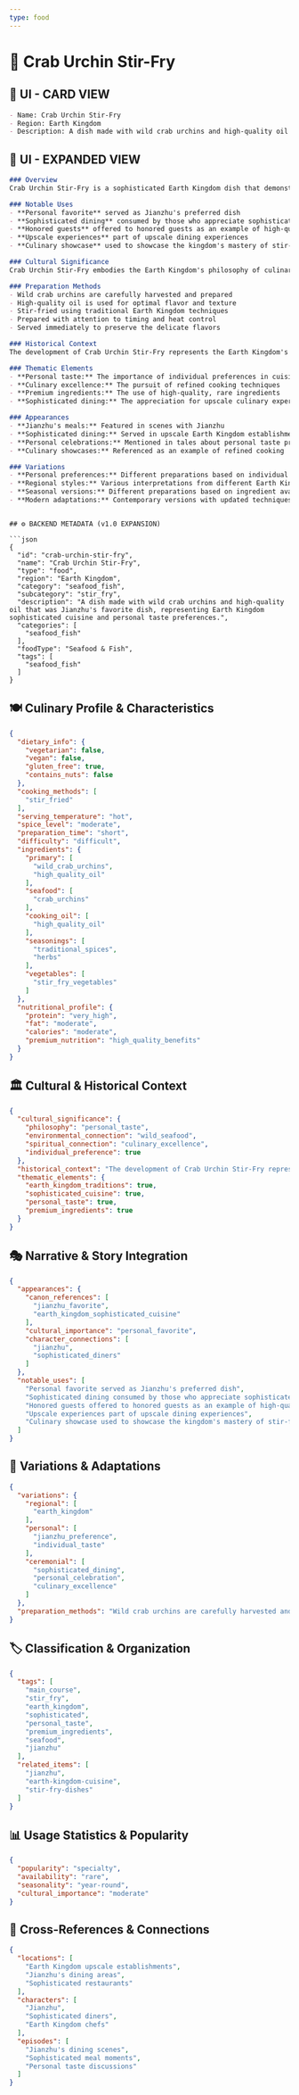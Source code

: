 ```yaml
---
type: food
---
```


# 🦀 Crab Urchin Stir-Fry

## 🎴 UI - CARD VIEW

```md
- Name: Crab Urchin Stir-Fry
- Region: Earth Kingdom
- Description: A dish made with wild crab urchins and high-quality oil that was Jianzhu's favorite dish, representing Earth Kingdom sophisticated cuisine and personal taste preferences.
```

## 📖 UI - EXPANDED VIEW

```md
### Overview
Crab Urchin Stir-Fry is a sophisticated Earth Kingdom dish that demonstrates the kingdom's ability to create refined cuisine using rare and high-quality ingredients. This dish, which was Jianzhu's favorite, represents the Earth Kingdom's understanding that personal taste preferences can drive culinary innovation and that expensive ingredients can create memorable dining experiences. The stir-fry embodies the kingdom's appreciation for both culinary technique and the use of premium ingredients to create dishes of exceptional quality.

### Notable Uses
- **Personal favorite** served as Jianzhu's preferred dish
- **Sophisticated dining** consumed by those who appreciate sophisticated seafood cuisine
- **Honored guests** offered to honored guests as an example of high-quality Earth Kingdom cooking
- **Upscale experiences** part of upscale dining experiences
- **Culinary showcase** used to showcase the kingdom's mastery of stir-fry techniques

### Cultural Significance
Crab Urchin Stir-Fry embodies the Earth Kingdom's philosophy of culinary excellence and their understanding that personal taste can influence culinary traditions. The dish represents their belief that high-quality ingredients, when prepared with skill, can create dishes that become personal favorites and cultural touchstones. The stir-fry reflects the kingdom's appreciation for both technique and ingredients, and their acceptance that individual preferences can shape culinary culture.

### Preparation Methods
- Wild crab urchins are carefully harvested and prepared
- High-quality oil is used for optimal flavor and texture
- Stir-fried using traditional Earth Kingdom techniques
- Prepared with attention to timing and heat control
- Served immediately to preserve the delicate flavors

### Historical Context
The development of Crab Urchin Stir-Fry represents the Earth Kingdom's response to the demand for sophisticated seafood cuisine and their understanding that personal taste can drive culinary innovation. This dish demonstrates the kingdom's ability to create refined dishes that appeal to individual preferences while maintaining high culinary standards. The tradition continues to be a testament to the Earth Kingdom's culinary expertise and their appreciation for personal taste in cuisine.

### Thematic Elements
- **Personal taste:** The importance of individual preferences in cuisine
- **Culinary excellence:** The pursuit of refined cooking techniques
- **Premium ingredients:** The use of high-quality, rare ingredients
- **Sophisticated dining:** The appreciation for upscale culinary experiences

### Appearances
- **Jianzhu's meals:** Featured in scenes with Jianzhu
- **Sophisticated dining:** Served in upscale Earth Kingdom establishments
- **Personal celebrations:** Mentioned in tales about personal taste preferences
- **Culinary showcases:** Referenced as an example of refined cooking

### Variations
- **Personal preferences:** Different preparations based on individual taste
- **Regional styles:** Various interpretations from different Earth Kingdom regions
- **Seasonal versions:** Different preparations based on ingredient availability
- **Modern adaptations:** Contemporary versions with updated techniques
```

```

## ⚙️ BACKEND METADATA (v1.0 EXPANSION)

```json
{
  "id": "crab-urchin-stir-fry",
  "name": "Crab Urchin Stir-Fry",
  "type": "food",
  "region": "Earth Kingdom",
  "category": "seafood_fish",
  "subcategory": "stir_fry",
  "description": "A dish made with wild crab urchins and high-quality oil that was Jianzhu's favorite dish, representing Earth Kingdom sophisticated cuisine and personal taste preferences.",
  "categories": [
    "seafood_fish"
  ],
  "foodType": "Seafood & Fish",
  "tags": [
    "seafood_fish"
  ]
}
```

## 🍽️ Culinary Profile & Characteristics

```json
{
  "dietary_info": {
    "vegetarian": false,
    "vegan": false,
    "gluten_free": true,
    "contains_nuts": false
  },
  "cooking_methods": [
    "stir_fried"
  ],
  "serving_temperature": "hot",
  "spice_level": "moderate",
  "preparation_time": "short",
  "difficulty": "difficult",
  "ingredients": {
    "primary": [
      "wild_crab_urchins",
      "high_quality_oil"
    ],
    "seafood": [
      "crab_urchins"
    ],
    "cooking_oil": [
      "high_quality_oil"
    ],
    "seasonings": [
      "traditional_spices",
      "herbs"
    ],
    "vegetables": [
      "stir_fry_vegetables"
    ]
  },
  "nutritional_profile": {
    "protein": "very_high",
    "fat": "moderate",
    "calories": "moderate",
    "premium_nutrition": "high_quality_benefits"
  }
}
```

## 🏛️ Cultural & Historical Context

```json
{
  "cultural_significance": {
    "philosophy": "personal_taste",
    "environmental_connection": "wild_seafood",
    "spiritual_connection": "culinary_excellence",
    "individual_preference": true
  },
  "historical_context": "The development of Crab Urchin Stir-Fry represents the Earth Kingdom's response to the demand for sophisticated seafood cuisine and their understanding that personal taste can drive culinary innovation",
  "thematic_elements": {
    "earth_kingdom_traditions": true,
    "sophisticated_cuisine": true,
    "personal_taste": true,
    "premium_ingredients": true
  }
}
```

## 🎭 Narrative & Story Integration

```json
{
  "appearances": {
    "canon_references": [
      "jianzhu_favorite",
      "earth_kingdom_sophisticated_cuisine"
    ],
    "cultural_importance": "personal_favorite",
    "character_connections": [
      "jianzhu",
      "sophisticated_diners"
    ]
  },
  "notable_uses": [
    "Personal favorite served as Jianzhu's preferred dish",
    "Sophisticated dining consumed by those who appreciate sophisticated seafood cuisine",
    "Honored guests offered to honored guests as an example of high-quality Earth Kingdom cooking",
    "Upscale experiences part of upscale dining experiences",
    "Culinary showcase used to showcase the kingdom's mastery of stir-fry techniques"
  ]
}
```

## 🔄 Variations & Adaptations

```json
{
  "variations": {
    "regional": [
      "earth_kingdom"
    ],
    "personal": [
      "jianzhu_preference",
      "individual_taste"
    ],
    "ceremonial": [
      "sophisticated_dining",
      "personal_celebration",
      "culinary_excellence"
    ]
  },
  "preparation_methods": "Wild crab urchins are carefully harvested and prepared, high-quality oil is used for optimal flavor and texture, stir-fried using traditional Earth Kingdom techniques, prepared with attention to timing and heat control, served immediately to preserve the delicate flavors"
}
```

## 🏷️ Classification & Organization

```json
{
  "tags": [
    "main_course",
    "stir_fry",
    "earth_kingdom",
    "sophisticated",
    "personal_taste",
    "premium_ingredients",
    "seafood",
    "jianzhu"
  ],
  "related_items": [
    "jianzhu",
    "earth-kingdom-cuisine",
    "stir-fry-dishes"
  ]
}
```

## 📊 Usage Statistics & Popularity

```json
{
  "popularity": "specialty",
  "availability": "rare",
  "seasonality": "year-round",
  "cultural_importance": "moderate"
}
```

## 🔗 Cross-References & Connections

```json
{
  "locations": [
    "Earth Kingdom upscale establishments",
    "Jianzhu's dining areas",
    "Sophisticated restaurants"
  ],
  "characters": [
    "Jianzhu",
    "Sophisticated diners",
    "Earth Kingdom chefs"
  ],
  "episodes": [
    "Jianzhu's dining scenes",
    "Sophisticated meal moments",
    "Personal taste discussions"
  ]
}
```
